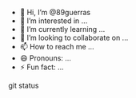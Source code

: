 - 👋 Hi, I’m @89guerras
- 👀 I’m interested in ...
- 🌱 I’m currently learning ...
- 💞️ I’m looking to collaborate on ...
- 📫 How to reach me ...
- 😄 Pronouns: ...
- ⚡ Fun fact: ...

<!---
89guerras/89guerras is a ✨ special ✨ repository because its `README.md` (this file) appears on your GitHub profile.
You can click the Preview link to take a look at your changes.
--->git status 

